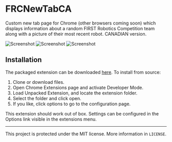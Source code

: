 # FRCNewTabCA
Custom new tab page for Chrome (other browsers coming soon) which displays information about a random FIRST Robotics Competition team along with a picture of their most recent robot.
CANADIAN version.

![Screenshot](screenshots/1.png)
![Screenshot](screenshots/2.png)
![Screenshot](screenshots/3.png)

## Installation
The packaged extension can be downloaded [here](https://chrome.google.com/webstore/detail/dennopgbicbgjgpiodhmedbjnkdjkokh/).
To install from source:  
1. Clone or download files.  
2. Open Chrome Extensions page and activate Developer Mode.  
3. Load Unpacked Extension, and locate the extension folder.  
4. Select the folder and click open.  
5. If you like, click options to go to the configuration page.  

This extension should work out of box. Settings can be configured in the Options link visible in the extensions menu.

--------------------------------------------------------------------------------

This project is protected under the MIT license. More information in `LICENSE`.

